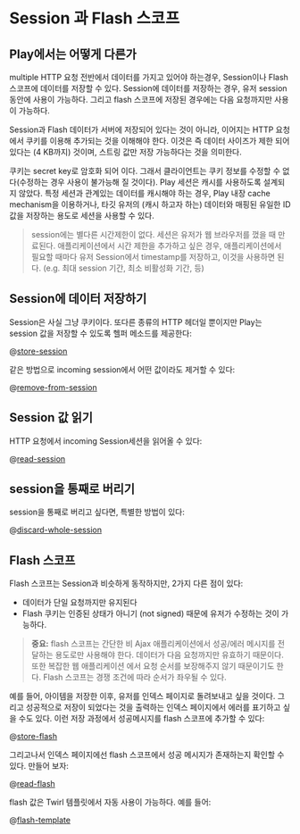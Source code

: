 <!--- Copyright (C) 2009-2015 Typesafe Inc. <http://www.typesafe.com> -->
# Session 과 Flash 스코프

## Play에서는 어떻게 다른가

multiple HTTP 요청 전반에서 데이터를 가지고 있어야 하는경우, Session이나 Flash 스코프에 데이터를 저장할 수 있다. Session에 데이터를 저장하는 경우, 유저 session 동안에 사용이 가능하다. 그리고 flash 스코프에 저장된 경우에는 다음 요청까지만 사용이 가능하다.

Session과 Flash 데이터가 서버에 저장되어 있다는 것이 아니라, 이어지는 HTTP 요청에서 쿠키를 이용해 추가되는 것을 이해해야 한다. 이것은 즉 데이터 사이즈가 제한 되어 있다는 (4 KB까지) 것이며, 스트링 값만 저장 가능하다는 것을 의미한다.

쿠키는 secret key로 암호화 되어 이다. 그래서 클라이언트는 쿠키 정보를 수정할 수 없다(수정하는 경우 사용이 불가능해 질 것이다). Play 세션은 캐시를 사용하도록 설계되지 않았다. 특정 세션과 관계있는 데이터를 캐시해야 하는 경우, Play 내장 cache mechanism을 이용하거나, 타깃 유저의 (캐시 하고자 하는) 데이터와 매핑된 유일한 ID값을 저장하는 용도로 세션을 사용할 수 있다. 

> session에는 별다른 시간제한이 없다. 세션은 유저가 웹 브라우저를 껐을 때 만료된다. 애플리케이션에서 시간 제한을 추가하고 싶은 경우, 애플리케이션에서 필요할 때마다 유저 Session에서 timestamp를 저장하고, 이것을 사용하면 된다. (e.g. 최대 session 기간, 최소 비활성화 기간, 등)

## Session에 데이터 저장하기

Session은 사실 그냥 쿠키이다. 또다른 종류의 HTTP 헤더일 뿐이지만 Play는 session 값을 저장할 수 있도록 헬퍼 메소드를 제공한다:

@[store-session](code/javaguide/http/JavaSessionFlash.java)

같은 방법으로 incoming session에서 어떤 값이라도 제거할 수 있다:

@[remove-from-session](code/javaguide/http/JavaSessionFlash.java)

## Session 값 읽기

HTTP 요청에서 incoming Session세션을 읽어올 수 있다:

@[read-session](code/javaguide/http/JavaSessionFlash.java)

## session을 통째로 버리기

session을 통째로 버리고 싶다면, 특별한 방법이 있다:

@[discard-whole-session](code/javaguide/http/JavaSessionFlash.java)

## Flash 스코프

Flash 스코프는 Session과 비슷하게 동작하지만, 2가지 다른 점이 있다:

- 데이터가 단일 요청까지만 유지된다
- Flash 쿠키는 인증된 상태가 아니기 (not signed) 때문에 유저가 수정하는 것이 가능하다.

> **중요:** flash 스코프는 간단한 비 Ajax 애플리케이션에서 성공/에러 메시지를 전달하는 용도로만 사용해야 한다. 데이터가 다음 요청까지만 유효하기 때문이다. 또한 복잡한 웹 애플리케이션 에서 요청 순서를 보장해주지 않기 때문이기도 한다. Flash 스코프는 경쟁 조건에 따라 순서가 좌우될 수 있다.

예를 들어, 아이템을 저장한 이후, 유저를 인덱스 페이지로 돌려보내고 싶을 것이다. 그리고 성공적으로 저장이 되었다는 것을 출력하는 인덱스 페이지에서 에러를 표기하고 싶을 수도 있다.
이런 저장 과정에서 성공메시지를 flash 스코프에 추가할 수 있다: 

@[store-flash](code/javaguide/http/JavaSessionFlash.java)

그리고나서 인덱스 페이지에선 flash 스코프에서 성공 메시지가 존재하는지 확인할 수 있다. 만들어 보자:

@[read-flash](code/javaguide/http/JavaSessionFlash.java)

flash 값은 Twirl 템플릿에서 자동 사용이 가능하다. 예를 들어:

@[flash-template](code/javaguide/http/views/index.scala.html)

